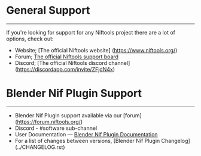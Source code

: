 # General Support
-----------------
If you're looking for support for any Niftools project there are a lot of options, check out:
* Website; [The official Niftools website] (https://www.niftools.org/)
* Forum; [The official Niftools support board](https://forum.niftools.org)
* Discord; [The official Niftools discord channel] (https://discordapp.com/invite/ZFjdN4x)

# Blender Nif Plugin Support
----------------------------
* Blender Nif Plugin support available via our [forum] (https://forum.niftools.org/)
* Discord - #software sub-channel
* User Documentation &mdash; [Blender Nif Plugin Documentation](https://blender-nif-plugin.readthedocs.io)
* For a list of changes between versions, [Blender Nif Plugin Changelog] (../CHANGELOG.rst)

